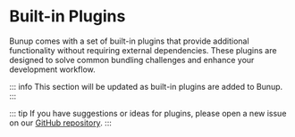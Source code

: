 # Built-in Plugins

Bunup comes with a set of built-in plugins that provide additional functionality without requiring external dependencies. These plugins are designed to solve common bundling challenges and enhance your development workflow.

::: info
This section will be updated as built-in plugins are added to Bunup.
:::

::: tip
If you have suggestions or ideas for plugins, please open a new issue on our [GitHub repository](https://github.com/arshad-yaseen/bunup/issues/new).
:::
